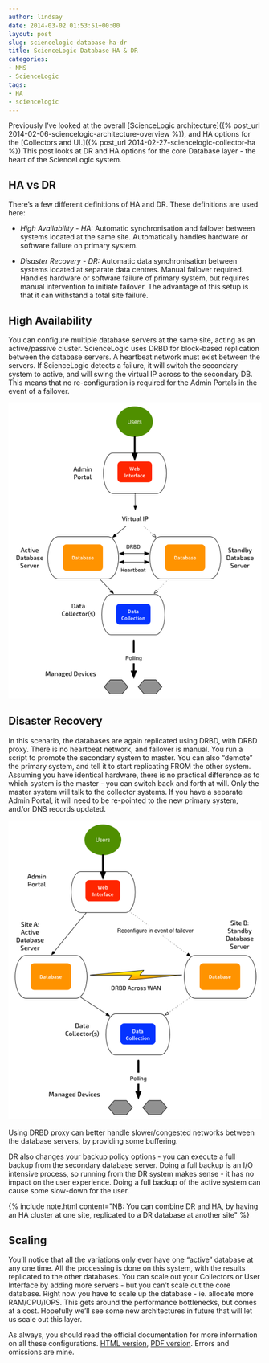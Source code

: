 ```yaml
---
author: lindsay
date: 2014-03-02 01:53:51+00:00
layout: post
slug: sciencelogic-database-ha-dr
title: ScienceLogic Database HA & DR
categories:
- NMS
- ScienceLogic
tags:
- HA
- sciencelogic
---
```


Previously I’ve looked at the overall [ScienceLogic architecture]({% post_url 2014-02-06-sciencelogic-architecture-overview %}), and HA options for the [Collectors and UI.]({% post_url 2014-02-27-sciencelogic-collector-ha %}) This post looks at DR and HA options for the core Database layer - the heart of the ScienceLogic system.


## HA vs DR


There’s a few different definitions of HA and DR. These definitions are used here:


  * _High Availability - HA:_ Automatic synchronisation and failover between systems located at the same site. Automatically handles hardware or software failure on primary system.

  * _Disaster Recovery - DR:_ Automatic data synchronisation between systems located at separate data centres. Manual failover required. Handles hardware or software failure of primary system, but requires manual intervention to initiate failover. The advantage of this setup is that it can withstand a total site failure.


## High Availability

You can configure multiple database servers at the same site, acting as an active/passive cluster. ScienceLogic uses DRBD for block-based replication between the database servers. A heartbeat network must exist between the servers. If ScienceLogic detects a failure, it will switch the secondary system to active, and will swing the virtual IP across to the secondary DB. This means that no re-configuration is required for the Admin Portals in the event of a failover.

![SL DB HA](/assets/2014/02/SL-DB-HA.png)


## Disaster Recovery

In this scenario, the databases are again replicated using DRBD, with DRBD proxy. There is no heartbeat network, and failover is manual. You run a script to promote the secondary system to master. You can also “demote” the primary system, and tell it to start replicating FROM the other system. Assuming you have identical hardware, there is no practical difference as to which system is the master - you can switch back and forth at will. Only the master system will talk to the collector systems. If you have a separate Admin Portal, it will need to be re-pointed to the new primary system, and/or DNS records updated.

![SL DB DR](/assets/2014/02/SL-DB-DR.png)

Using DRBD proxy can better handle slower/congested networks between the database servers, by providing some buffering.

DR also changes your backup policy options - you can execute a full backup from the secondary database server. Doing a full backup is an I/O intensive process, so running from the DR system makes sense - it has no impact on the user experience. Doing a full backup of the active system can cause some slow-down for the user.

{% include note.html content="NB: You can combine DR and HA, by having an HA cluster at one site, replicated to a DR database at another site" %}


## Scaling

You’ll notice that all the variations only ever have one “active” database at any one time. All the processing is done on this system, with the results replicated to the other databases. You can scale out your Collectors or User Interface by adding more servers - but you can’t scale out the core database. Right now you have to scale up the database - ie. allocate more RAM/CPU/IOPS. This gets around the performance bottlenecks, but comes at a cost. Hopefully we’ll see some new architectures in future that will let us scale out this layer.

As always, you should read the official documentation for more information on all these configurations. [HTML version](https://portal.sciencelogic.com/files/documentation/7_3/architecture/sciencelogic_architecture.htm), [PDF version](https://portal.sciencelogic.com/files/sciencelogic_architecture_7-3-5.pdf). Errors and omissions are mine.
